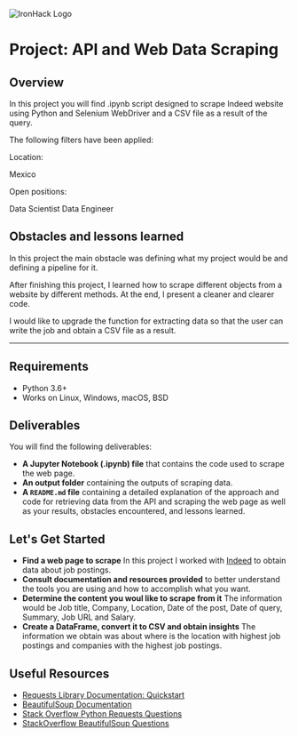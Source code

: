 ![IronHack Logo](https://s3-eu-west-1.amazonaws.com/ih-materials/uploads/upload_d5c5793015fec3be28a63c4fa3dd4d55.png)

# Project: API and Web Data Scraping

## Overview

In this project you will find .ipynb script designed to scrape Indeed website using Python and Selenium WebDriver and a CSV file as a result of the query.


The following filters have been applied:

Location:

Mexico

Open positions:

Data Scientist
Data Engineer

## Obstacles and lessons learned
In this project the main obstacle was defining what my project would be and defining a pipeline for it.

After finishing this project, I learned how to scrape different objects from a website by different methods. At the end, I present a cleaner and clearer code.

I would like to upgrade the function for extracting data so that the user can write the job and obtain a CSV file as a result.

---

## Requirements


* Python 3.6+
* Works on Linux, Windows, macOS, BSD

## Deliverables

You will find the following deliverables:

* **A Jupyter Notebook (.ipynb) file** that contains the code used to scrape the web page.
* **An output folder** containing the outputs of scraping data.
* **A ``README.md`` file** containing a detailed explanation of the approach and code for retrieving data from the API and scraping the web page as well as your results, obstacles encountered, and lessons learned.

## Let's Get Started

* **Find a web page to scrape** In this project I worked with [Indeed](https://mx.indeed.com/) to obtain data about job postings.
* **Consult documentation and resources provided** to better understand the tools you are using and how to accomplish what you want.
* **Determine the content you woul like to scrape from it** The information would be Job title, Company, Location, Date of the post, Date of query, Summary, Job URL and Salary.
* **Create a DataFrame, convert it to CSV and obtain insights** The information we obtain was about where is the location with highest job postings and companies with the highest job postings.

## Useful Resources

* [Requests Library Documentation: Quickstart](http://docs.python-requests.org/en/master/user/quickstart/)
* [BeautifulSoup Documentation](https://www.crummy.com/software/BeautifulSoup/bs4/doc/)
* [Stack Overflow Python Requests Questions](https://stackoverflow.com/questions/tagged/python-requests)
* [StackOverflow BeautifulSoup Questions](https://stackoverflow.com/questions/tagged/beautifulsoup)

